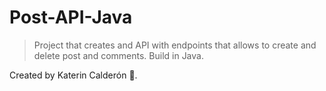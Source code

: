 # Post-API-Java
> Project that creates and API with endpoints that allows to create and delete post and comments. Build in Java.


Created by Katerin Calderón 💜.
